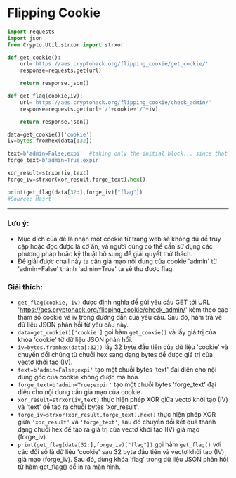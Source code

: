 # Flipping Cookie
```Python
import requests
import json
from Crypto.Util.strxor import strxor

def get_cookie():
	url='https://aes.cryptohack.org/flipping_cookie/get_cookie/'
	response=requests.get(url)

	return response.json()

def get_flag(cookie,iv):
	url='https://aes.cryptohack.org/flipping_cookie/check_admin/'
	response=requests.get(url+'/'+cookie+'/'+iv)

	return response.json()

data=get_cookie()['cookie']
iv=bytes.fromhex(data[:32])

text=b'admin=False;expi'  #taking only the initial block... since that's only required
forge_text=b'admin=True;expir'

xor_result=strxor(iv,text)
forge_iv=strxor(xor_result,forge_text).hex()

print(get_flag(data[32:],forge_iv)["flag"])
#Source: Masrt
```
-------
### Lưu ý:
- Mục đích của đề là nhận một cookie từ trang web sẽ không đủ để truy cập hoặc đọc được lá cờ ẩn, và người dùng có thể cần sử dụng các phương pháp hoặc kỹ thuật bổ sung để giải quyết thử thách.
- Để giải được chall này ta cần giả mạo nội dung của cookie 'admin' từ 'admin=False' thành 'admin=True' ta sẽ thu được flag.
### Giải thích:
- `get_flag(cookie, iv)` được định nghĩa để gửi yêu cầu GET tới URL 'https://aes.cryptohack.org/flipping_cookie/check_admin/' kèm theo các tham số cookie và iv trong đường dẫn của yêu cầu. Sau đó, hàm trả về dữ liệu JSON phản hồi từ yêu cầu này.
- `data=get_cookie()['cookie']` gọi hàm `get_cookie()` và lấy giá trị của khóa 'cookie' từ dữ liệu JSON phản hồi.
- `iv=bytes.fromhex(data[:32])` lấy 32 byte đầu tiên của dữ liệu 'cookie' và chuyển đổi chúng từ chuỗi hex sang dạng bytes để được giá trị của vectơ khởi tạo (IV).
- `text=b'admin=False;expi'` tạo một chuỗi bytes 'text' đại diện cho nội dung gốc của cookie không được mã hóa.
- `forge_text=b'admin=True;expir'` tạo một chuỗi bytes 'forge_text' đại diện cho nội dung cần giả mạo của cookie.
- `xor_result=strxor(iv,text)` thực hiện phép XOR giữa vectơ khởi tạo (IV) và 'text' để tạo ra chuỗi bytes 'xor_result'.
- `forge_iv=strxor(xor_result,forge_text).hex()` thực hiện phép XOR giữa `'xor_result'` và `'forge_text'`, sau đó chuyển đổi kết quả thành dạng chuỗi hex để tạo ra giá trị của vectơ khởi tạo (IV) giả mạo (forge_iv).
- `print(get_flag(data[32:],forge_iv)["flag"])` gọi hàm `get_flag()` với các đối số là dữ liệu 'cookie' sau 32 byte đầu tiên và vectơ khởi tạo (IV) giả mạo (forge_iv). Sau đó, dùng khóa 'flag' trong dữ liệu JSON phản hồi từ hàm get_flag() để in ra màn hình.
